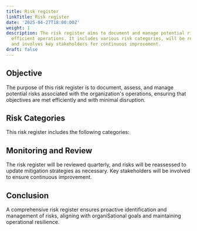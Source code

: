 ```yaml
---
title: Risk register
linkTitle: Risk register
date: '2025-04-27T18:00:00Z'
weight: 1
description: The risk register aims to document and manage potential risks to ensure
  efficient operations. It includes various risk categories, will be reviewed quarterly,
  and involves key stakeholders for continuous improvement.
draft: false
---
```



<!-- Unsupported block type: table_of_contents -->

## Objective

The purpose of this risk register is to document, assess, and manage potential risks associated with the organization's operations, ensuring that objectives are met efficiently and with minimal disruption.

## Risk Categories

This risk register includes the following categories:

<!-- Unsupported block type: child_database -->



## Monitoring and Review

The risk register will be reviewed quarterly, and risks will be reassessed to update mitigation strategies as necessary. Key stakeholders will be involved to ensure continuous improvement.

## Conclusion

A comprehensive risk register ensures proactive identification and management of risks, aligning with organiSational goals and maintaining operational resilience.



